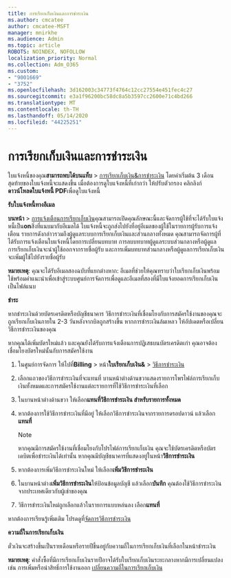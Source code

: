 ```yaml
---
title: การเรียกเก็บเงินและการชําระเงิน
ms.author: cmcatee
author: cmcatee-MSFT
manager: mnirkhe
ms.audience: Admin
ms.topic: article
ROBOTS: NOINDEX, NOFOLLOW
localization_priority: Normal
ms.collection: Adm_O365
ms.custom:
- "9001669"
- "3752"
ms.openlocfilehash: 3d162003c34773f4764c12cc27554e451fec4c27
ms.sourcegitcommit: e3a1f96200bc58dc8a5b3597cc2600e71c4bd266
ms.translationtype: MT
ms.contentlocale: th-TH
ms.lasthandoff: 05/14/2020
ms.locfileid: "44225251"
---
```

# <a name="billing-and-payment"></a>การเรียกเก็บเงินและการชําระเงิน

ใบแจ้งหนี้ของคุณ**สามารถพบได้บนแท็บ**  >  [การเรียกเก็บเงิน&การชําระเงิน](https://go.microsoft.com/fwlink/p/?linkid=848039)  โดยค่าเริ่มต้น 3 เดือนสุดท้ายของใบแจ้งหนี้จะแสดงขึ้น  เมื่อต้องการดูใบแจ้งหนี้ที่เก่ากว่า ให้ปรับตัวกรอง  คลิกลิงก์**ดาวน์โหลดใบแจ้งหนี้ PDF**เพื่อดูใบแจ้งหนี้

**รับใบแจ้งหนี้ทางอีเมล**

**บนหน้า**  >  [การแจ้งเตือนการเรียกเก็บเงิน](https://go.microsoft.com/fwlink/p/?linkid=853212)คุณสามารถเปิดคุณลักษณะนี้และจัดการผู้ใช้ที่จะได้รับใบแจ้งหนี้เป็น**on**สิ่งที่แนบมากับอีเมลได้ ใบแจ้งหนี้จะถูกส่งไปยังที่อยู่อีเมลของผู้ใช้ในรายการผู้รับการแจ้งเตือน รายการดังกล่าวรวมถึงผู้ดูแลระบบการเรียกเก็บเงินและส่วนกลางทั้งหมด  คุณสามารถจัดการผู้ที่ได้รับการแจ้งเตือนใบแจ้งหนี้โดยการเปลี่ยนบทบาท  การลบบทบาทผู้ดูแลระบบส่วนกลางหรือผู้ดูแลการเรียกเก็บเงินจะนําผู้ใช้ออกจากรายชื่อผู้รับ และการเพิ่มบทบาทส่วนกลางหรือผู้ดูแลการเรียกเก็บเงินจะเพิ่มผู้ใช้ไปยังรายชื่อผู้รับ

**หมายเหตุ**: คุณจะได้รับอีเมลสองฉบับที่แยกต่างหาก: อีเมลที่ช่วยให้คุณทราบว่าใบเรียกเก็บเงินพร้อมใช้พร้อมคําแนะนําเพื่อเข้าสู่ระบบศูนย์การจัดการเพื่อดูและอีเมลที่สองที่มีใบแจ้งยอดการเรียกเก็บเงินเป็นไฟล์แนบ

**ชำระ**

หากชําระเงินด้วยบัตรเครดิตหรือบัญชีธนาคาร วิธีการชําระเงินที่เชื่อมโยงกับการสมัครใช้งานของคุณจะถูกเรียกเก็บเงินภายใน 2-3 วันหลังจากบิลถูกสร้างขึ้น หากการชําระเงินล้มเหลว ให้อัปเดตหรือเปลี่ยนวิธีการชําระเงินของคุณ

หากคุณได้เพิ่มบัตรใหม่แล้ว และคุณยังได้รับการแจ้งเตือนการปฏิเสธบนบัตรเครดิตเก่า คุณอาจต้องเชื่อมโยงบัตรใหม่นั้นกับการสมัครใช้งาน

1. ในศูนย์การจัดการ ให้ไปที่**Billing**  >  หน้า**ใบเรียกเก็บเงิน&**  >  [วิธีการชําระเงิน](https://go.microsoft.com/fwlink/p/?linkid=2018806)

2. เลือกแถวของวิธีการชําระเงินที่จะแทนที่ บานหน้าต่างด้านขวาแสดงรายการโพรไฟล์การเรียกเก็บเงินทั้งหมดและการสมัครใช้งานแต่ละรายการที่ใช้วิธีการชําระเงินที่เลือก

3. ในบานหน้าต่างด้านขวา ให้เลือก**แทนที่วิธีการชําระเงิน สําหรับรายการทั้งหมด**

4. หากต้องการใช้วิธีการชําระเงินที่มีอยู่ ให้เลือกวิธีการชําระเงินจากรายการดรอปดาวน์ แล้วเลือก**แทนที่**

    > [!NOTE]
    > หากคุณมีการสมัครใช้งานที่เชื่อมโยงกับโปรไฟล์การเรียกเก็บเงิน คุณจะใช้บัตรเครดิตหรือบัตรเดบิตเพื่อชําระเงินได้เท่านั้น หากคุณมีบัญชีธนาคารที่แสดงอยู่ในหน้า**วิธีการชําระเงิน**

5. หากต้องการเพิ่มวิธีการชําระเงินใหม่ ให้เลือก**เพิ่มวิธีการชําระเงิน**

6. ในบานหน้าต่าง**เพิ่มวิธีการชําระเงิน**ให้ป้อนข้อมูลบัญชี แล้วเลือก**บันทึก** คุณต้องใช้วิธีการชําระเงินจากประเทศเดียวกับผู้เช่าของคุณ

7. วิธีการชําระเงินใหม่ถูกเลือกแล้วในรายการแบบหล่นลง เลือก**แทนที่**

หากต้องการเรียนรู้เพิ่มเติม โปรดดูที่[จัดการวิธีการชําระเงิน](https://docs.microsoft.com/microsoft-365/commerce/billing-and-payments/manage-payment-methods)

**ความถี่ในการเรียกเก็บเงิน**

ตั๋วเงินจะสร้างขึ้นเป็นรายเดือนหรือรายปีขึ้นอยู่กับความถี่ในการเรียกเก็บเงินที่เลือกในหน้าชําระเงิน  

**หมายเหตุ**: คําสั่งซื้อที่มีการเรียกเก็บเงินรายปีอาจได้รับใบเรียกเก็บเงินระยะกลางหากมีการเปลี่ยนแปลง เช่น การเพิ่มหรือนําสิทธิ์การใช้งานออก [เปลี่ยนความถี่ในการเรียกเก็บเงิน](https://docs.microsoft.com/microsoft-365/commerce/billing-and-payments/change-payment-frequency)
